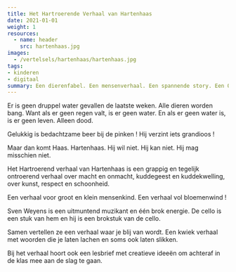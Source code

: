 ```yaml
---
title: Het Hartroerende Verhaal van Hartenhaas
date: 2021-01-01
weight: 1
resources:
  - name: header
    src: hartenhaas.jpg
images:
  - /vertelsels/hartenhaas/hartenhaas.jpg
tags:
- kinderen
- digitaal
summary: Een dierenfabel. Een mensenverhaal. Een spannende story. Een Ode aan de Kunst tout court. Samen met excellent cellist Sven Weyens.
---
```


Er is geen druppel water gevallen de laatste weken. Alle dieren worden bang. Want als er geen regen valt, is er geen water. En als er geen water is, is er geen leven. Alleen dood.

Gelukkig is bedachtzame beer bij de pinken ! Hij verzint iets grandioos !

Maar dan komt Haas. Hartenhaas. Hij wil niet. Hij kan niet. Hij mag misschien niet.

Het Hartroerend verhaal van Hartenhaas is een grappig en tegelijk ontroerend verhaal over macht en onmacht, kuddegeest en kuddekwelling, over kunst, respect en schoonheid. 

Een verhaal voor groot en klein mensenkind. Een verhaal vol bloemenwind !



Sven Weyens is een uitmuntend muzikant en één brok energie. De cello is een stuk van hem en hij is een brokstuk van de cello.  

Samen vertellen ze een verhaal waar je blij van wordt. Een kwiek verhaal met woorden die je laten lachen en soms ook laten slikken.

Bij het verhaal hoort ook een lesbrief met creatieve ideeën om achteraf in de klas mee aan de slag te gaan.  
